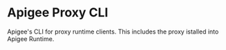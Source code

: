 # Apigee Proxy CLI

Apigee's CLI for proxy runtime clients. This includes the proxy istalled into Apigee Runtime.
